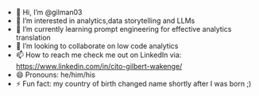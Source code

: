 - 👋 Hi, I’m @gilman03
- 👀 I’m interested in analytics,data storytelling and LLMs
- 🌱 I’m currently learning prompt engineering for effective analytics translation
- 💞️ I’m looking to collaborate on low code analytics
- 📫 How to reach me check me out on LinkedIn via: https://www.linkedin.com/in/cito-gilbert-wakenge/
- 😄 Pronouns: he/him/his
- ⚡ Fun fact: my country of birth changed name shortly after I was born ;) 

<!---
gilman03/gilman03 is a ✨ special ✨ repository because its `README.md` (this file) appears on your GitHub profile.
You can click the Preview link to take a look at your changes.
--->
